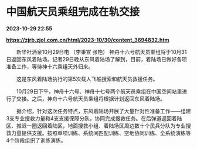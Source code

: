 # 中国航天员乘组完成在轨交接

**2023-10-29 22:55**

**https://zjrb.zjol.com.cn/html/2023-10/30/content_3694832.htm**

　　新华社酒泉10月29日电 （李秉宣 张艳） 神舟十六号航天员乘组将于10月31日返回东风着陆场。记者29日晚从东风着陆场了解到，目前，着陆场已做好各项准备工作，等待神十六乘组天外归来。

　　这是东风着陆场执行的第5次载人飞船搜索和航天员救援任务。

　　10月29日下午，神舟十六号、神舟十七号两个航天员乘组在中国空间站里进行了交接。之后，神舟十六号航天员乘组将根据计划返回东风着陆场。

　　据介绍，针对这次任务特点，东风着陆场开展了大量针对性准备工作——组建3支专业搜救力量和4支支援保障分队，协同完成搜救任务。在后弹道返回着陆区、推迟一圈返回着陆区，地面搜救小组、着陆场区周边数十个民兵分队为专业搜救力量提供支援。按照单项训练、系统间匹配训练、空地协同训练、全系统演练等4个阶段组织了训练演练。